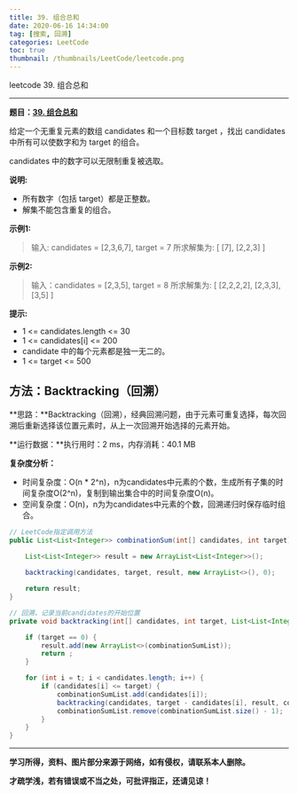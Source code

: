 ```yaml
---
title: 39. 组合总和
date: 2020-06-16 14:34:00
tag: [搜索, 回溯]
categories: LeetCode
toc: true
thumbnail: /thumbnails/LeetCode/leetcode.png
---
```


leetcode 39. 组合总和

<!--more-->

---

**题目：[39. 组合总和](https://leetcode-cn.com/problems/combination-sum/)**

给定一个无重复元素的数组 candidates 和一个目标数 target ，找出 candidates 中所有可以使数字和为 target 的组合。

candidates 中的数字可以无限制重复被选取。

**说明:**

* 所有数字（包括 target）都是正整数。
* 解集不能包含重复的组合。

**示例1:**

> 输入: candidates = [2,3,6,7], target = 7
> 所求解集为:
> [
> 	[7],
> 	[2,2,3]
> ] 

**示例2:**

> 输入：candidates = [2,3,5], target = 8
> 所求解集为:
> [
> 	[2,2,2,2],
> 	[2,3,3],
> 	[3,5]
> ] 

**提示:**

* 1 <= candidates.length <= 30
* 1 <= candidates[i] <= 200
* candidate 中的每个元素都是独一无二的。
* 1 <= target <= 500

## 方法：Backtracking（回溯）

**思路：**Backtracking（回溯），经典回溯问题，由于元素可重复选择，每次回溯后重新选择该位置元素时，从上一次回溯开始选择的元素开始。

**运行数据：**执行用时：2 ms，内存消耗：40.1 MB

**复杂度分析：**

* 时间复杂度：O(n * 2^n)，n为candidates中元素的个数，生成所有子集的时间复杂度O(2^n)，复制到输出集合中的时间复杂度O(n)。
* 空间复杂度：O(n)，n为为candidates中元素的个数，回溯递归时保存临时组合。

```java
// LeetCode指定调用方法 
public List<List<Integer>> combinationSum(int[] candidates, int target) {
		
    List<List<Integer>> result = new ArrayList<List<Integer>>();

    backtracking(candidates, target, result, new ArrayList<>(), 0);

    return result;
}

// 回溯，记录当前candidates的开始位置
private void backtracking(int[] candidates, int target, List<List<Integer>> result, List<Integer> combinationSumList, int t) {

    if (target == 0) {
        result.add(new ArrayList<>(combinationSumList));
        return ;
    }

    for (int i = t; i < candidates.length; i++) {
        if (candidates[i] <= target) {
            combinationSumList.add(candidates[i]);
            backtracking(candidates, target - candidates[i], result, combinationSumList, i);
            combinationSumList.remove(combinationSumList.size() - 1);
        }
    }
}
```

---

**学习所得，资料、图片部分来源于网络，如有侵权，请联系本人删除。**

**才疏学浅，若有错误或不当之处，可批评指正，还请见谅！**